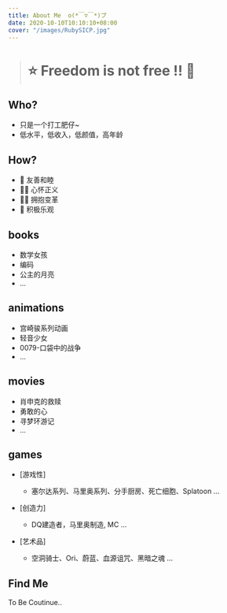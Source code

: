 ```yaml
---
title: About Me  o(*￣▽￣*)ブ
date: 2020-10-10T10:10:10+08:00
cover: "/images/RubySICP.jpg"
---
```


> # **⭐ Freedom is not free !! 🌌**

## Who?

* 只是一个打工肥仔~
* 低水平，低收入，低颜值，高年龄

## How?

* 🎨 友善和睦
* 🐱‍🏍 心怀正义
* 🐱‍💻 拥抱变革
* 🤡 积极乐观

## books

* 数学女孩
* 编码
* 公主的月亮
* ...

## animations

* 宫崎骏系列动画
* 轻音少女
* 0079-口袋中的战争
* ...

## movies

* 肖申克的救赎
* 勇敢的心
* 寻梦环游记
* ...

## games

* [游戏性]
    - 塞尔达系列、马里奥系列、分手厨房、死亡细胞、Splatoon ...

* [创造力]
    - DQ建造者，马里奥制造, MC ...

* [艺术品]
    - 空洞骑士、Ori、蔚蓝、血源诅咒、黑暗之魂 ...

## Find Me

To Be Coutinue..
